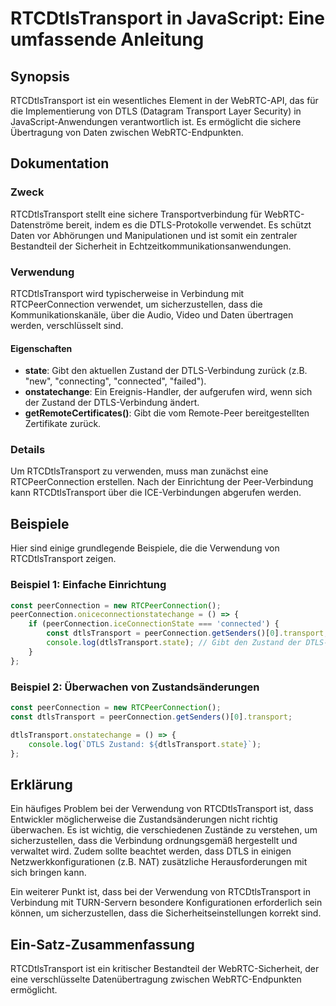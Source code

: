 <!--
Meta Description: # RTCDtlsTransport in JavaScript: Eine umfassende Anleitung ## Synopsis RTCDtlsTransport ist ein wesentliches Element in der WebRTC-API, das für die I...
Meta Keywords: der, die, rtcdtlstransport, ist, ein
-->

# RTCDtlsTransport in JavaScript: Eine umfassende Anleitung

## Synopsis
RTCDtlsTransport ist ein wesentliches Element in der WebRTC-API, das für die Implementierung von DTLS (Datagram Transport Layer Security) in JavaScript-Anwendungen verantwortlich ist. Es ermöglicht die sichere Übertragung von Daten zwischen WebRTC-Endpunkten.

## Dokumentation
### Zweck
RTCDtlsTransport stellt eine sichere Transportverbindung für WebRTC-Datenströme bereit, indem es die DTLS-Protokolle verwendet. Es schützt Daten vor Abhörungen und Manipulationen und ist somit ein zentraler Bestandteil der Sicherheit in Echtzeitkommunikationsanwendungen.

### Verwendung
RTCDtlsTransport wird typischerweise in Verbindung mit RTCPeerConnection verwendet, um sicherzustellen, dass die Kommunikationskanäle, über die Audio, Video und Daten übertragen werden, verschlüsselt sind. 

#### Eigenschaften
- **state**: Gibt den aktuellen Zustand der DTLS-Verbindung zurück (z.B. "new", "connecting", "connected", "failed").
- **onstatechange**: Ein Ereignis-Handler, der aufgerufen wird, wenn sich der Zustand der DTLS-Verbindung ändert.
- **getRemoteCertificates()**: Gibt die vom Remote-Peer bereitgestellten Zertifikate zurück.

### Details
Um RTCDtlsTransport zu verwenden, muss man zunächst eine RTCPeerConnection erstellen. Nach der Einrichtung der Peer-Verbindung kann RTCDtlsTransport über die ICE-Verbindungen abgerufen werden. 

## Beispiele
Hier sind einige grundlegende Beispiele, die die Verwendung von RTCDtlsTransport zeigen.

### Beispiel 1: Einfache Einrichtung
```javascript
const peerConnection = new RTCPeerConnection();
peerConnection.oniceconnectionstatechange = () => {
    if (peerConnection.iceConnectionState === 'connected') {
        const dtlsTransport = peerConnection.getSenders()[0].transport;
        console.log(dtlsTransport.state); // Gibt den Zustand der DTLS-Verbindung aus
    }
};
```

### Beispiel 2: Überwachen von Zustandsänderungen
```javascript
const peerConnection = new RTCPeerConnection();
const dtlsTransport = peerConnection.getSenders()[0].transport;

dtlsTransport.onstatechange = () => {
    console.log(`DTLS Zustand: ${dtlsTransport.state}`);
};
```

## Erklärung
Ein häufiges Problem bei der Verwendung von RTCDtlsTransport ist, dass Entwickler möglicherweise die Zustandsänderungen nicht richtig überwachen. Es ist wichtig, die verschiedenen Zustände zu verstehen, um sicherzustellen, dass die Verbindung ordnungsgemäß hergestellt und verwaltet wird. Zudem sollte beachtet werden, dass DTLS in einigen Netzwerkkonfigurationen (z.B. NAT) zusätzliche Herausforderungen mit sich bringen kann.

Ein weiterer Punkt ist, dass bei der Verwendung von RTCDtlsTransport in Verbindung mit TURN-Servern besondere Konfigurationen erforderlich sein können, um sicherzustellen, dass die Sicherheitseinstellungen korrekt sind.

## Ein-Satz-Zusammenfassung
RTCDtlsTransport ist ein kritischer Bestandteil der WebRTC-Sicherheit, der eine verschlüsselte Datenübertragung zwischen WebRTC-Endpunkten ermöglicht.